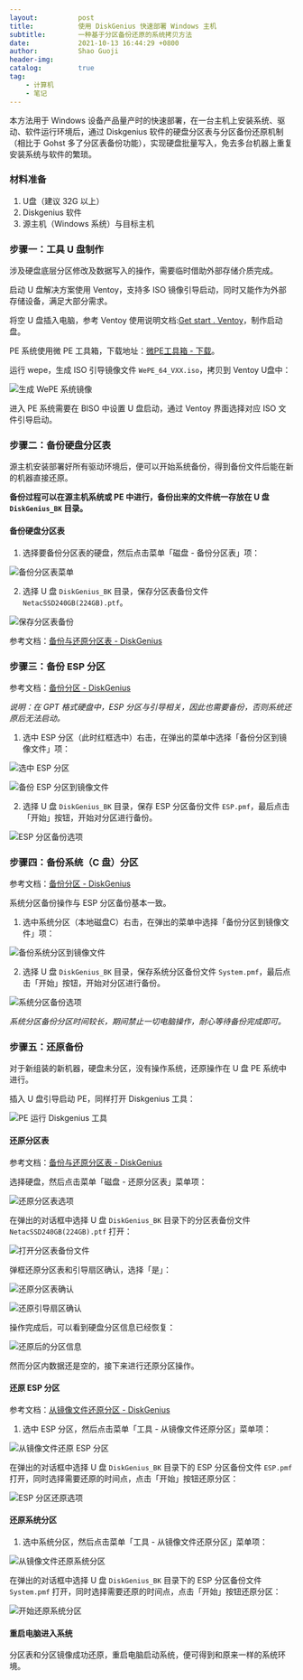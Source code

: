 ```yaml
---
layout:          post
title:           使用 DiskGenius 快速部署 Windows 主机
subtitle:        一种基于分区备份还原的系统拷贝方法
date:            2021-10-13 16:44:29 +0800
author:          Shao Guoji
header-img:      
catalog:         true
tag:
    - 计算机
    - 笔记
---
```


本方法用于 Windows 设备产品量产时的快速部署，在一台主机上安装系统、驱动、软件运行环境后，通过 Diskgenius 软件的硬盘分区表与分区备份还原机制（相比于 Gohst 多了分区表备份功能），实现硬盘批量写入，免去多台机器上重复安装系统与软件的繁琐。

### 材料准备

1. U盘（建议 32G 以上）
2. Diskgenius 软件
3. 源主机（Windows 系统）与目标主机

### 步骤一：工具 U 盘制作

涉及硬盘底层分区修改及数据写入的操作，需要临时借助外部存储介质完成。

启动 U 盘解决方案使用 Ventoy，支持多 ISO 镜像引导启动，同时又能作为外部存储设备，满足大部分需求。

将空 U 盘插入电脑，参考 Ventoy 使用说明文档:[Get start . Ventoy](https://ventoy.net/cn/doc_start.html)，制作启动盘。

PE 系统使用微 PE 工具箱，下载地址：[微PE工具箱 - 下载](https://www.wepe.com.cn/download.html)。

运行 wepe，生成 ISO 引导镜像文件 `WePE_64_VXX.iso`，拷贝到 Ventoy U盘中：

![生成 WePE 系统镜像](https://raw.githubusercontent.com/shaoguoji/blogpic/master/post-img/wepe.png)

进入 PE 系统需要在 BISO 中设置 U 盘启动，通过 Ventoy 界面选择对应 ISO 文件引导启动。

### 步骤二：备份硬盘分区表

源主机安装部署好所有驱动环境后，便可以开始系统备份，得到备份文件后能在新的机器直接还原。

**备份过程可以在源主机系统或 PE 中进行，备份出来的文件统一存放在 U 盘 `DiskGenius_BK` 目录。**

#### 备份硬盘分区表

1. 选择要备份分区表的硬盘，然后点击菜单「磁盘 - 备份分区表」项：

![备份分区表菜单](https://raw.githubusercontent.com/shaoguoji/blogpic/master/post-img/partion-table-backup-menu.PNG)

2. 选择 U 盘 `DiskGenius_BK` 目录，保存分区表备份文件 `NetacSSD240GB(224GB).ptf`。

![保存分区表备份](https://raw.githubusercontent.com/shaoguoji/blogpic/master/post-img/partion-table-backup.PNG)

参考文档：[备份与还原分区表 - DiskGenius](https://www.diskgenius.cn/help/ptbackup.php)

### 步骤三：备份 ESP 分区

参考文档：[备份分区 - DiskGenius](https://www.diskgenius.cn/help/part2file.php)

*说明：在 GPT 格式硬盘中，ESP 分区与引导相关，因此也需要备份，否则系统还原后无法启动。*

1. 选中 ESP 分区（此时红框选中）右击，在弹出的菜单中选择「备份分区到镜像文件」项：

![选中 ESP 分区](https://raw.githubusercontent.com/shaoguoji/blogpic/master/post-img/esp-partion.PNG)

![备份 ESP 分区到镜像文件](https://raw.githubusercontent.com/shaoguoji/blogpic/master/post-img/esp-partion-backup.png)

2. 选择 U 盘 `DiskGenius_BK` 目录，保存 ESP 分区备份文件 `ESP.pmf`，最后点击「开始」按钮，开始对分区进行备份。

![ESP 分区备份选项](https://raw.githubusercontent.com/shaoguoji/blogpic/master/post-img/esp-partion-backup-option.PNG)

### 步骤四：备份系统（C 盘）分区

参考文档：[备份分区 - DiskGenius](https://www.diskgenius.cn/help/part2file.php)

系统分区备份操作与 ESP 分区备份基本一致。

1. 选中系统分区（本地磁盘C）右击，在弹出的菜单中选择「备份分区到镜像文件」项：

![备份系统分区到镜像文件](https://raw.githubusercontent.com/shaoguoji/blogpic/master/post-img/system-partion-backup.png)

2. 选择 U 盘 `DiskGenius_BK` 目录，保存系统分区备份文件 `System.pmf`，最后点击「开始」按钮，开始对分区进行备份。

![系统分区备份选项](https://raw.githubusercontent.com/shaoguoji/blogpic/master/post-img/system-partion-backup-opeion.PNG)

*系统分区备份分区时间较长，期间禁止一切电脑操作，耐心等待备份完成即可。*

### 步骤五：还原备份

对于新组装的新机器，硬盘未分区，没有操作系统，还原操作在 U 盘 PE 系统中进行。

插入 U 盘引导启动 PE，同样打开 Diskgenius 工具：

![PE 运行 Diskgenius 工具](https://raw.githubusercontent.com/shaoguoji/blogpic/master/post-img/PE-DiskGenius.bmp)

#### 还原分区表

参考文档：[备份与还原分区表 - DiskGenius](https://www.diskgenius.cn/help/ptbackup.php)

选择硬盘，然后点击菜单「磁盘 - 还原分区表」菜单项：

![还原分区表选项](https://raw.githubusercontent.com/shaoguoji/blogpic/master/post-img/partion-table-recover-menu.png)

在弹出的对话框中选择 U 盘 `DiskGenius_BK` 目录下的分区表备份文件 `NetacSSD240GB(224GB).ptf` 打开：

![打开分区表备份文件](https://raw.githubusercontent.com/shaoguoji/blogpic/master/post-img/partion-table-recover-select.png)

弹框还原分区表和引导扇区确认，选择「是」：

![还原分区表确认](https://raw.githubusercontent.com/shaoguoji/blogpic/master/post-img/esp-partion-confirm-1.png)

![还原引导扇区确认](https://raw.githubusercontent.com/shaoguoji/blogpic/master/post-img/esp-partion-confirm-2.png)

操作完成后，可以看到硬盘分区信息已经恢复：

![还原后的分区信息](https://raw.githubusercontent.com/shaoguoji/blogpic/master/post-img/partion-info.png)

然而分区内数据还是空的，接下来进行还原分区操作。

#### 还原 ESP 分区

参考文档：[从镜像文件还原分区 - DiskGenius](https://www.diskgenius.cn/help/restorepart.php)

1. 选中 ESP 分区，然后点击菜单「工具 - 从镜像文件还原分区」菜单项：

![从镜像文件还原 ESP 分区](https://raw.githubusercontent.com/shaoguoji/blogpic/master/post-img/esp-partion-recover.png)

在弹出的对话框中选择 U 盘 `DiskGenius_BK` 目录下的 ESP 分区备份文件 `ESP.pmf` 打开，同时选择需要还原的时间点，点击「开始」按钮还原分区：

![ESP 分区还原选项](https://raw.githubusercontent.com/shaoguoji/blogpic/master/post-img/esp-partion-recover-option.png)

#### 还原系统分区

1. 选中系统分区，然后点击菜单「工具 - 从镜像文件还原分区」菜单项：

![从镜像文件还原系统分区](https://raw.githubusercontent.com/shaoguoji/blogpic/master/post-img/system-partion-recover.png)

在弹出的对话框中选择 U 盘 `DiskGenius_BK` 目录下的 ESP 分区备份文件 `System.pmf` 打开，同时选择需要还原的时间点，点击「开始」按钮还原分区：

![开始还原系统分区](https://raw.githubusercontent.com/shaoguoji/blogpic/master/post-img/system-partion-recover-option.png)

#### 重启电脑进入系统

分区表和分区镜像成功还原，重启电脑启动系统，便可得到和原来一样的系统环境。







